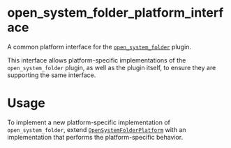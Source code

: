 # open_system_folder_platform_interface

A common platform interface for the [`open_system_folder`][1] plugin.

This interface allows platform-specific implementations of the `open_system_folder`
plugin, as well as the plugin itself, to ensure they are supporting the
same interface.

# Usage

To implement a new platform-specific implementation of `open_system_folder`, extend
[`OpenSystemFolderPlatform`][2] with an implementation that performs the
platform-specific behavior.

[1]: https://pub.dev/packages/open_system_folder
[2]: lib/src/open_system_folder_platform.dart
